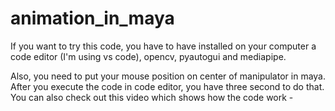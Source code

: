 # animation_in_maya

If you want to try this code, you have to have installed on your computer a code editor (I'm using vs code), opencv, pyautogui and mediapipe.

Also, you need to put your mouse position on center of manipulator in maya. After you execute the code in code editor, you have three second to do that.
You can also check out this video which shows how the code work - 
